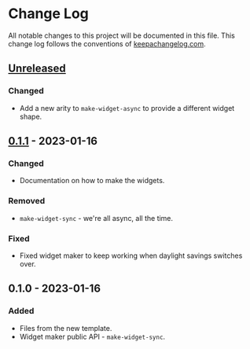 # Change Log
All notable changes to this project will be documented in this file. This change log follows the conventions of [keepachangelog.com](http://keepachangelog.com/).

## [Unreleased]
### Changed
- Add a new arity to `make-widget-async` to provide a different widget shape.

## [0.1.1] - 2023-01-16
### Changed
- Documentation on how to make the widgets.

### Removed
- `make-widget-sync` - we're all async, all the time.

### Fixed
- Fixed widget maker to keep working when daylight savings switches over.

## 0.1.0 - 2023-01-16
### Added
- Files from the new template.
- Widget maker public API - `make-widget-sync`.

[Unreleased]: https://github.com/de.virtual-earth/jena-graal/compare/0.1.1...HEAD
[0.1.1]: https://github.com/de.virtual-earth/jena-graal/compare/0.1.0...0.1.1
